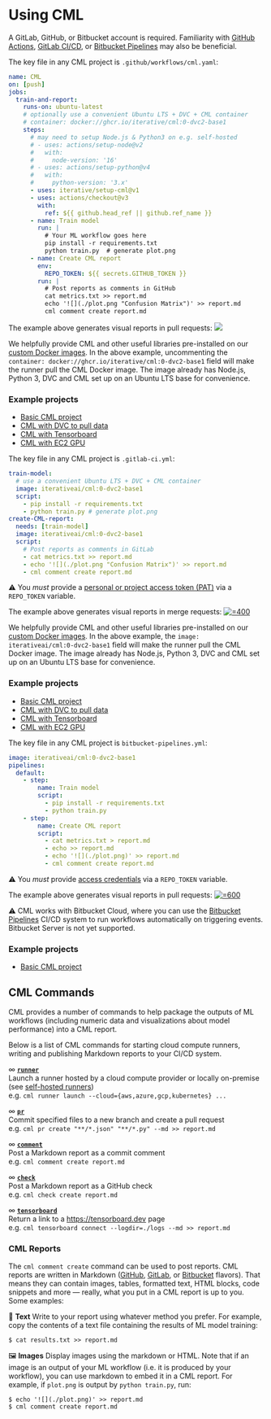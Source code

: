 # Using CML

A GitLab, GitHub, or Bitbucket account is required. Familiarity with
[GitHub Actions](https://help.github.com/en/actions),
[GitLab CI/CD](https://about.gitlab.com/stages-devops-lifecycle/continuous-integration),
or [Bitbucket Pipelines](https://bitbucket.org/product/features/pipelines) may
also be beneficial.

<toggle>
<tab title="GitHub">

The key file in any CML project is `.github/workflows/cml.yaml`:

```yaml
name: CML
on: [push]
jobs:
  train-and-report:
    runs-on: ubuntu-latest
    # optionally use a convenient Ubuntu LTS + DVC + CML container
    # container: docker://ghcr.io/iterative/cml:0-dvc2-base1
    steps:
      # may need to setup Node.js & Python3 on e.g. self-hosted
      # - uses: actions/setup-node@v2
      #   with:
      #     node-version: '16'
      # - uses: actions/setup-python@v4
      #   with:
      #     python-version: '3.x'
      - uses: iterative/setup-cml@v1
      - uses: actions/checkout@v3
        with:
          ref: ${{ github.head_ref || github.ref_name }}
      - name: Train model
        run: |
          # Your ML workflow goes here
          pip install -r requirements.txt
          python train.py  # generate plot.png
      - name: Create CML report
        env:
          REPO_TOKEN: ${{ secrets.GITHUB_TOKEN }}
        run: |
          # Post reports as comments in GitHub
          cat metrics.txt >> report.md
          echo '![](./plot.png "Confusion Matrix")' >> report.md
          cml comment create report.md
```

The example above generates visual reports in pull requests:
[![](/img/cml_first_report.png)](https://github.com/iterative/cml_base_case/pull/2)

We helpfully provide CML and other useful libraries pre-installed on our
[custom Docker images](/doc/self-hosted-runners#docker-images). In the above
example, uncommenting the
`container: docker://ghcr.io/iterative/cml:0-dvc2-base1` field will make the
runner pull the CML Docker image. The image already has Node.js, Python 3, DVC
and CML set up on an Ubuntu LTS base for convenience.

### Example projects

- [Basic CML project](https://github.com/iterative/cml_base_case)
- [CML with DVC to pull data](https://github.com/iterative/cml_dvc_case)
- [CML with Tensorboard](https://github.com/iterative/cml_tensorboard_case)
- [CML with EC2 GPU](https://github.com/iterative/cml_cloud_case)

</tab>
<tab title="GitLab">

The key file in any CML project is `.gitlab-ci.yml`:

```yaml
train-model:
  # use a convenient Ubuntu LTS + DVC + CML container
  image: iterativeai/cml:0-dvc2-base1
  script:
    - pip install -r requirements.txt
    - python train.py # generate plot.png
create-CML-report:
  needs: [train-model]
  image: iterativeai/cml:0-dvc2-base1
  script:
    # Post reports as comments in GitLab
    - cat metrics.txt >> report.md
    - echo '![](./plot.png "Confusion Matrix")' >> report.md
    - cml comment create report.md
```

⚠️ You _must_ provide a
[personal or project access token (PAT)](/doc/self-hosted-runners#personal-access-token)
via a `REPO_TOKEN` variable.

The example above generates visual reports in merge requests:
[![](/img/GitLab_CML_report.png '=400')](https://gitlab.com/iterative.ai/cml-base-case/-/merge_requests/3)

We helpfully provide CML and other useful libraries pre-installed on our
[custom Docker images](/doc/self-hosted-runners#docker-images). In the above
example, the `image: iterativeai/cml:0-dvc2-base1` field will make the runner
pull the CML Docker image. The image already has Node.js, Python 3, DVC and CML
set up on an Ubuntu LTS base for convenience.

### Example projects

- [Basic CML project](https://gitlab.com/iterative.ai/cml-base-case)
- [CML with DVC to pull data](https://gitlab.com/iterative.ai/cml-dvc-case)
- [CML with Tensorboard](https://gitlab.com/iterative.ai/cml-tensorboard-case)
- [CML with EC2 GPU](https://gitlab.com/iterative.ai/cml-cloud-case)

</tab>
<tab title="Bitbucket">

The key file in any CML project is `bitbucket-pipelines.yml`:

```yaml
image: iterativeai/cml:0-dvc2-base1
pipelines:
  default:
    - step:
        name: Train model
        script:
          - pip install -r requirements.txt
          - python train.py
    - step:
        name: Create CML report
        script:
          - cat metrics.txt > report.md
          - echo >> report.md
          - echo '![](./plot.png)' >> report.md
          - cml comment create report.md
```

⚠️ You _must_ provide
[access credentials](/doc/self-hosted-runners#personal-access-token) via a
`REPO_TOKEN` variable.

The example above generates visual reports in pull requests:
[![](/img/bitbucket_cloud_pr.png '=600')](https://bitbucket.org/iterative-ai/cml-base-case/pull-requests/2)

⚠️ CML works with Bitbucket Cloud, where you can use the
[Bitbucket Pipelines](https://bitbucket.org/product/features/pipelines) CI/CD
system to run workflows automatically on triggering events. Bitbucket Server is
not yet supported.

### Example projects

- [Basic CML project](https://bitbucket.org/iterative-ai/cml-base-case)

</tab>
</toggle>

## CML Commands

CML provides a number of commands to help package the outputs of ML workflows
(including numeric data and visualizations about model performance) into a CML
report.

Below is a list of CML commands for starting cloud compute runners, writing and
publishing Markdown reports to your CI/CD system.

∞ **[`runner`](/doc/ref/runner)**\
Launch a runner hosted by a cloud compute provider or locally on-premise (see [self-hosted runners](/doc/self-hosted-runners))\
e.g. `cml runner launch --cloud={aws,azure,gcp,kubernetes} ...`

∞ **[`pr`](/doc/ref/pr)**\
Commit specified files to a new branch and create a pull request\
e.g. `cml pr create "**/*.json" "**/*.py" --md >> report.md`

∞ **[`comment`](/doc/ref/comment)**\
Post a Markdown report as a commit comment\
e.g. `cml comment create report.md`

∞ **[`check`](/doc/ref/check)**\
Post a Markdown report as a GitHub check\
e.g. `cml check create report.md`

∞ **[`tensorboard`](/doc/ref/tensorboard)**\
Return a link to a <https://tensorboard.dev> page\
e.g. `cml tensorboard connect --logdir=./logs --md >> report.md`

### CML Reports

The `cml comment create` command can be used to post reports. CML reports are
written in Markdown ([GitHub](https://github.github.com/gfm),
[GitLab](https://docs.gitlab.com/ee/user/markdown.html), or
[Bitbucket](https://confluence.atlassian.com/bitbucketserver/markdown-syntax-guide-776639995.html)
flavors). That means they can contain images, tables, formatted text, HTML
blocks, code snippets and more — really, what you put in a CML report is up to
you. Some examples:

📝 **Text** Write to your report using whatever method you prefer. For example,
copy the contents of a text file containing the results of ML model training:

```cli
$ cat results.txt >> report.md
```

🖼️ **Images** Display images using the markdown or HTML. Note that if an image
is an output of your ML workflow (i.e. it is produced by your workflow), you can
use markdown to embed it in a CML report. For example, if `plot.png` is output
by `python train.py`, run:

```cli
$ echo '![](./plot.png)' >> report.md
$ cml comment create report.md
```
